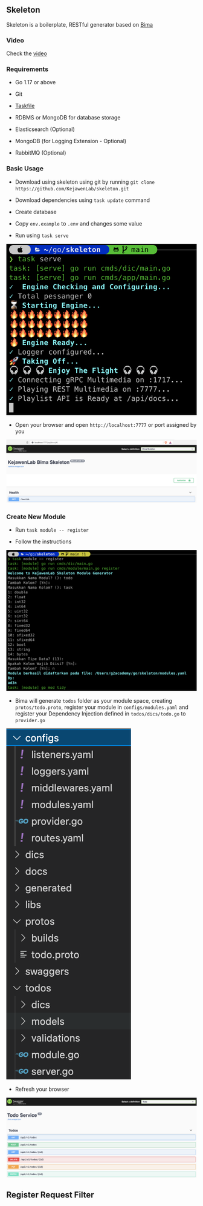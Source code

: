 ## Skeleton

Skeleton is a boilerplate, RESTful generator based on [Bima](https://github.com/KejawenLab/bima)

### Video

Check the [video](https://www.youtube.com/watch?v=zZPpDizZGIM)

### Requirements

- Go 1.17 or above

- Git

- [Taskfile](taskfile.dev)

- RDBMS or MongoDB for database storage

- Elasticsearch (Optional)

- MongoDB (for Logging Extension - Optional)

- RabbitMQ (Optional)

### Basic Usage

- Download using skeleton using git by running `git clone https://github.com/KejawenLab/skeleton.git`

- Download dependencies using `task update` command

- Create database

- Copy `env.example` to `.env` and changes some value

- Run using `task serve`

![Default Empty](assets/imgs/empty-run.png)

- Open your browser and open `http://localhost:7777` or port assigned by you

![Swagger](assets/imgs/empty-swagger.png)

### Create New Module


- Run `task module -- register`

- Follow the instructions 

![Module Register](assets/imgs/module-register.png)

- Bima will generate `todos` folder as your module space, creating `protos/todo.proto`, register your module in `configs/modules.yaml` and register your Dependency Injection defined in `todos/dics/todo.go` to `provider.go`

![Module Structure](assets/imgs/module-structure.png)

- Refresh your browser

![Module Swagger](assets/imgs/module-swagger.png)

## Register Request Filter
